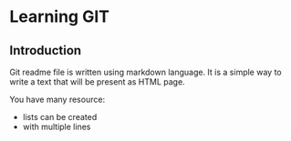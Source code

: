 # Learning GIT

## Introduction

Git readme file is written using markdown language. It is a simple way to write a text that will be present as HTML page.

You have many resource:
- lists can be created 
- with multiple lines


